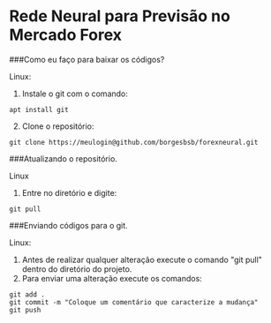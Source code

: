 # Rede Neural para Previsão no Mercado Forex

###Como eu faço para baixar os códigos?

Linux:
1. Instale o git com o comando: 
```
apt install git
```

2. Clone o repositório: 
```
git clone https://meulogin@github.com/borgesbsb/forexneural.git
```

###Atualizando o repositório.
 
 Linux
 1. Entre no diretório e digite: 
 ```
 git pull
 ```

###Enviando códigos para o git.

Linux:
1. Antes de realizar qualquer alteração execute o comando "git pull" dentro do diretório do projeto.
2. Para enviar uma alteração execute os comandos: 
```
git add .
git commit -m "Coloque um comentário que caracterize a mudança"
git push
```

 
